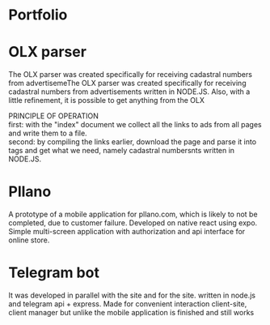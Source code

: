# Portfolio

# OLX parser 
The OLX parser was created specifically for receiving cadastral numbers from advertisemeThe OLX parser was created specifically for receiving cadastral numbers from advertisements written in NODE.JS. Also, with a little refinement, it is possible to get anything from the OLX

PRINCIPLE OF OPERATION        
first: with the "index" document we collect all the links to ads from all pages and write them to a file.   
second: by compiling the links earlier, download the page and parse it into tags and get what we need, namely cadastral numbersnts written in NODE.JS.

# Pllano
A prototype of a mobile application for pllano.com, which is likely to not be completed, due to customer failure.
Developed on native react using expo.
Simple multi-screen application with authorization and api interface for online store.

# Telegram bot
It was developed in parallel with the site and for the site. written in node.js and telegram api + express.
Made for convenient interaction client-site, client manager
but unlike the mobile application is finished and still works
